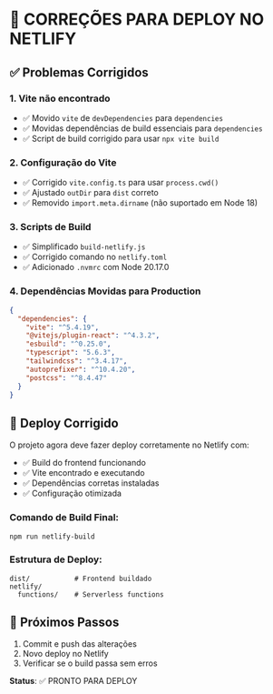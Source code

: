 # 🔧 CORREÇÕES PARA DEPLOY NO NETLIFY

## ✅ Problemas Corrigidos

### 1. **Vite não encontrado**
- ✅ Movido `vite` de `devDependencies` para `dependencies`
- ✅ Movidas dependências de build essenciais para `dependencies`
- ✅ Script de build corrigido para usar `npx vite build`

### 2. **Configuração do Vite**
- ✅ Corrigido `vite.config.ts` para usar `process.cwd()`
- ✅ Ajustado `outDir` para `dist` correto
- ✅ Removido `import.meta.dirname` (não suportado em Node 18)

### 3. **Scripts de Build**
- ✅ Simplificado `build-netlify.js`
- ✅ Corrigido comando no `netlify.toml`
- ✅ Adicionado `.nvmrc` com Node 20.17.0

### 4. **Dependências Movidas para Production**
```json
{
  "dependencies": {
    "vite": "^5.4.19",
    "@vitejs/plugin-react": "^4.3.2",
    "esbuild": "^0.25.0",
    "typescript": "5.6.3",
    "tailwindcss": "^3.4.17",
    "autoprefixer": "^10.4.20",
    "postcss": "^8.4.47"
  }
}
```

## 🚀 Deploy Corrigido

O projeto agora deve fazer deploy corretamente no Netlify com:
- ✅ Build do frontend funcionando
- ✅ Vite encontrado e executando
- ✅ Dependências corretas instaladas
- ✅ Configuração otimizada

### Comando de Build Final:
```bash
npm run netlify-build
```

### Estrutura de Deploy:
```
dist/           # Frontend buildado
netlify/
  functions/    # Serverless functions
```

## 📝 Próximos Passos

1. Commit e push das alterações
2. Novo deploy no Netlify
3. Verificar se o build passa sem erros

**Status**: ✅ PRONTO PARA DEPLOY